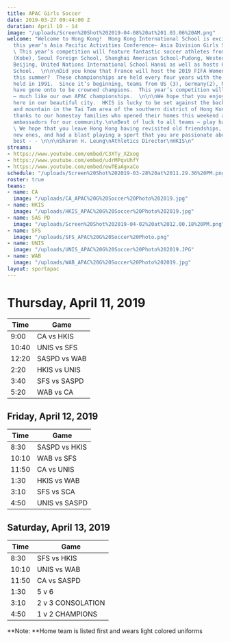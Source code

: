 ```yaml
---
title: APAC Girls Soccer
date: 2019-03-27 09:44:00 Z
duration: April 10 - 14
image: "/uploads/Screen%20Shot%202019-04-08%20at%201.03.06%20AM.png"
welcome: "Welcome to Hong Kong!  Hong Kong International School is excited to host
  this year’s Asia Pacific Activities Conference– Asia Division Girls Soccer Championships.
  \ This year’s competition will feature fantastic soccer athletes from Canadian Academy
  (Kobe), Seoul Foreign School, Shanghai American School-Pudong, Western Academy of
  Beijing, United Nations International School Hanoi as well as hosts Hong Kong International
  School.  \n\n\nDid you know that France will host the 2019 FIFA Women’s World Cup
  this summer?  These championships are held every four years with the first championship
  held in 1991.  Since it’s beginning, teams from US (3), Germany(2), Norway and Japan
  have gone onto to be crowned champions.  This year’s competition will be hard fought
  – much like our own APAC championships.  \n\n\nWe hope that you enjoy your time
  here in our beautiful city.  HKIS is lucky to be set against the backdrop of sea
  and mountain in the Tai Tam area of the southern district of Hong Kong Island.  Many
  thanks to our homestay families who opened their homes this weekend and served as
  ambassadors for our community.\n\nBest of luck to all teams – play hard, play fair!!
  \ We hope that you leave Hong Kong having revisited old friendships,  made some
  new ones, and had a blast playing a sport that you are passionate about.  All the
  best - - \n\n\nSharon H. Leung\nAthletics Director\nHKIS\n"
streams:
- https://www.youtube.com/embed/C3XTy_XZxog
- https://www.youtube.com/embed/udrMPqvUhfY
- https://www.youtube.com/embed/ewTEaAgxaCo
schedule: "/uploads/Screen%20Shot%202019-03-28%20at%2011.29.36%20PM.png"
roster: true
teams:
- name: CA
  image: "/uploads/CA_APAC%20G%20Soccer%20Photo%202019.jpg"
- name: HKIS
  image: "/uploads/HKIS_APAC%20G%20Soccer%20Photo%202019.jpg"
- name: SAS PD
  image: "/uploads/Screen%20Shot%202019-04-02%20at%2012.00.18%20PM.png"
- name: SFS
  image: "/uploads/SFS_APAC%20G%20Soccer%20Photo.png"
- name: UNIS
  image: "/uploads/UNIS_APAC%20G%20Soccer%20Photo%202019.JPG"
- name: WAB
  image: "/uploads/WAB_APAC%20G%20Soccer%20Photo%202019.jpg"
layout: sportapac
---
```


# **Thursday, April 11, 2019**

| **Time** | **Game** | 
| ------------- | ------------- |
| 9:00    | CA vs HKIS   | 
| 10:40   | UNIS vs SFS   |
| 12:20    | SASPD vs WAB  |
| 2:20    | HKIS vs UNIS   | 
| 3:40    | SFS vs SASPD  | 
| 5:20    | WAB vs CA |  

## Friday, April 12, 2019

| **Time** | **Game** |
| ------------- | ------------- | 
| 8:30    | SASPD vs HKIS  |
| 10:10   | WAB vs SFS  | 
| 11:50    | CA vs UNIS  | 
| 1:30    | HKIS vs WAB  | 
| 3:10    | SFS vs SCA | 
| 4:50    | UNIS vs SASPD  |

## Saturday, April 13, 2019

| **Time** | **Game** | 
| ------------- | ------------- | 
| 8:30   | SFS vs HKIS | 
| 10:10   | UNIS vs WAB   | 
| 11:50   | CA vs SASPD  |  
| 1:30  | 5 v 6  |
| 3:10  | 2 v 3 CONSOLATION |
| 4:50  |  1 v 2 CHAMPIONS  | 

**Note: **Home team is listed first and wears light colored uniforms
